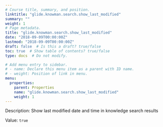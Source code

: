 ```yaml
---
# Course title, summary, and position.
linktitle: "glide.knowman.search.show_last_modified"
summary: ""
weight: 1
# Page metadata.
title: "glide.knowman.search.show_last_modified"
date: "2018-09-09T00:00:00Z"
lastmod: "2018-09-09T00:00:00Z"
draft: false  # Is this a draft? true/false
toc: true  # Show table of contents? true/false
type: docs  # Do not modify.

# Add menu entry to sidebar.
# - name: Declare this menu item as a parent with ID name.
# - weight: Position of link in menu.
menu:
  properties:
    parent: Properties
    name: "glide.knowman.search.show_last_modified"
    weight: 1
---
```


Description: Show last modified date and time in knowledge search results


Value: `true`